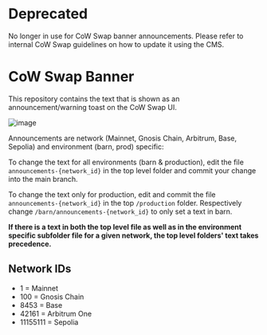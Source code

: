 # Deprecated

No longer in use for CoW Swap banner announcements.
Please refer to internal CoW Swap guidelines on how to update it using the CMS.

# CoW Swap Banner

This repository contains the text that is shown as an announcement/warning toast on the CoW Swap UI.

![image](https://user-images.githubusercontent.com/1200333/236169373-07b08e08-feff-4cd9-bf14-2113770ce146.png)

Announcements are network (Mainnet, Gnosis Chain, Arbitrum, Base, Sepolia) and environment (barn, prod) specific:

To change the text for all environments (barn & production), edit the file `announcements-{network_id}` in the top level folder and commit your change into the main branch.

To change the text only for production, edit and commit the file `announcements-{network_id}` in the top `/production` folder.
Respectively change `/barn/announcements-{network_id}` to only set a text in barn.

**If there is a text in both the top level file as well as in the environment specific subfolder file for a given network, the top level folders' text takes precedence.**

## Network IDs

- 1 = Mainnet
- 100 = Gnosis Chain
- 8453 = Base
- 42161 = Arbitrum One
- 11155111 = Sepolia
